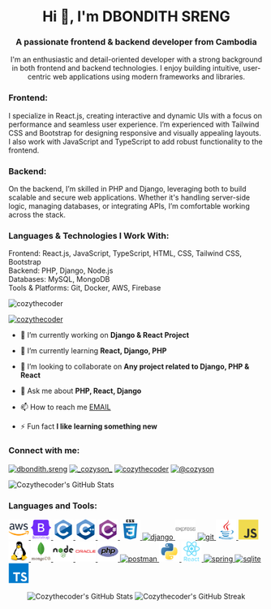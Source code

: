 <h1 align="center">Hi 👋, I'm DBONDITH SRENG</h1>
<h3 align="center">A passionate frontend & backend developer from Cambodia</h3>

<p align="center">
I'm an enthusiastic and detail-oriented developer with a strong background in both frontend and backend technologies. I enjoy building intuitive, user-centric web applications using modern frameworks and libraries.
</p>

<h3 align="left">Frontend:</h3>
<p align="left">
I specialize in React.js, creating interactive and dynamic UIs with a focus on performance and seamless user experience. I’m experienced with Tailwind CSS and Bootstrap for designing responsive and visually appealing layouts. I also work with JavaScript and TypeScript to add robust functionality to the frontend.
</p>

<h3 align="left">Backend:</h3>
<p align="left">
On the backend, I’m skilled in PHP and Django, leveraging both to build scalable and secure web applications. Whether it's handling server-side logic, managing databases, or integrating APIs, I’m comfortable working across the stack.
</p>

<h3 align="left">Languages & Technologies I Work With:</h3>
<p align="left">
Frontend: React.js, JavaScript, TypeScript, HTML, CSS, Tailwind CSS, Bootstrap<br>
Backend: PHP, Django, Node.js<br>
Databases: MySQL, MongoDB<br>
Tools & Platforms: Git, Docker, AWS, Firebase
</p>

<p align="left"> <img src="https://komarev.com/ghpvc/?username=cozythecoder&label=Profile%20views&color=0e75b6&style=flat" alt="cozythecoder" /> </p>

<p align="left"> <a href="https://github.com/ryo-ma/github-profile-trophy"><img src="https://github-profile-trophy.vercel.app/?username=cozythecoder" alt="cozythecoder" /></a> </p>

- 🔭 I’m currently working on **Django & React Project**

- 🌱 I’m currently learning **React, Django, PHP**

- 👯 I’m looking to collaborate on **Any project related to Django, PHP & React**

- 💬 Ask me about **PHP, React, Django**

- 📫 How to reach me <a href="mailto:srengd.bondith99@gmail.com">EMAIL</a>

- ⚡ Fun fact **I like learning something new**

<h3 align="left">Connect with me:</h3>
<p align="left">
<a href="https://fb.com/dbondith.sreng" target="blank"><img align="center" src="https://raw.githubusercontent.com/rahuldkjain/github-profile-readme-generator/master/src/images/icons/Social/facebook.svg" alt="dbondith.sreng" height="30" width="40" /></a>
<a href="https://instagram.com/_cozyson_" target="blank"><img align="center" src="https://raw.githubusercontent.com/rahuldkjain/github-profile-readme-generator/master/src/images/icons/Social/instagram.svg" alt="_cozyson_" height="30" width="40" /></a>
<a href="https://www.leetcode.com/cozythecoder" target="blank"><img align="center" src="https://raw.githubusercontent.com/rahuldkjain/github-profile-readme-generator/master/src/images/icons/Social/leet-code.svg" alt="cozythecoder" height="30" width="40" /></a>
<a href="https://discord.gg/@cozyson" target="blank"><img align="center" src="https://raw.githubusercontent.com/rahuldkjain/github-profile-readme-generator/master/src/images/icons/Social/discord.svg" alt="@cozyson" height="30" width="40" /></a>
</p>
<img src="https://github-readme-stats.vercel.app/api/top-langs/?username=Cozythecoder&theme=radical&show_icons=true&hide_border=true&layout=compact" alt="Cozythecoder's GitHub Stats" />
<h3 align="left">Languages and Tools:</h3>
<p align="left"> 
<a href="https://aws.amazon.com" target="_blank" rel="noreferrer"> 
  <img src="https://raw.githubusercontent.com/devicons/devicon/master/icons/amazonwebservices/amazonwebservices-original-wordmark.svg" alt="aws" width="40" height="40"/> 
</a> 
<a href="https://getbootstrap.com" target="_blank" rel="noreferrer"> 
  <img src="https://raw.githubusercontent.com/devicons/devicon/master/icons/bootstrap/bootstrap-plain-wordmark.svg" alt="bootstrap" width="40" height="40"/> 
</a> 
<a href="https://www.cprogramming.com/" target="_blank" rel="noreferrer"> 
  <img src="https://raw.githubusercontent.com/devicons/devicon/master/icons/c/c-original.svg" alt="c" width="40" height="40"/> 
</a> 
<a href="https://www.w3schools.com/cpp/" target="_blank" rel="noreferrer"> 
  <img src="https://raw.githubusercontent.com/devicons/devicon/master/icons/cplusplus/cplusplus-original.svg" alt="cplusplus" width="40" height="40"/> 
</a> 
<a href="https://www.w3schools.com/cs/" target="_blank" rel="noreferrer"> 
  <img src="https://raw.githubusercontent.com/devicons/devicon/master/icons/csharp/csharp-original.svg" alt="csharp" width="40" height="40"/> 
</a> 
<a href="https://www.w3schools.com/css/" target="_blank" rel="noreferrer"> 
  <img src="https://raw.githubusercontent.com/devicons/devicon/master/icons/css3/css3-original-wordmark.svg" alt="css3" width="40" height="40"/> 
</a> 
<a href="https://www.djangoproject.com/" target="_blank" rel="noreferrer"> 
  <img src="https://cdn.worldvectorlogo.com/logos/django.svg" alt="django" width="40" height="40"/> 
</a> 
<a href="https://expressjs.com" target="_blank" rel="noreferrer"> 
  <img src="https://raw.githubusercontent.com/devicons/devicon/master/icons/express/express-original-wordmark.svg" alt="express" width="40" height="40"/> 
</a> 
<a href="https://git-scm.com/" target="_blank" rel="noreferrer"> 
  <img src="https://www.vectorlogo.zone/logos/git-scm/git-scm-icon.svg" alt="git" width="40" height="40"/> 
</a> 
<a href="https://www.java.com" target="_blank" rel="noreferrer"> 
  <img src="https://raw.githubusercontent.com/devicons/devicon/master/icons/java/java-original.svg" alt="java" width="40" height="40"/> 
</a> 
<a href="https://developer.mozilla.org/en-US/docs/Web/JavaScript" target="_blank" rel="noreferrer"> 
  <img src="https://raw.githubusercontent.com/devicons/devicon/master/icons/javascript/javascript-original.svg" alt="javascript" width="40" height="40"/> 
</a> 
<a href="https://www.linux.org/" target="_blank" rel="noreferrer"> 
  <img src="https://raw.githubusercontent.com/devicons/devicon/master/icons/linux/linux-original.svg" alt="linux" width="40" height="40"/> 
</a> 
<a href="https://www.mongodb.com/" target="_blank" rel="noreferrer"> 
  <img src="https://raw.githubusercontent.com/devicons/devicon/master/icons/mongodb/mongodb-original-wordmark.svg" alt="mongodb" width="40" height="40"/> 
</a> 
<a href="https://nodejs.org" target="_blank" rel="noreferrer"> 
  <img src="https://raw.githubusercontent.com/devicons/devicon/master/icons/nodejs/nodejs-original-wordmark.svg" alt="nodejs" width="40" height="40"/> 
</a> 
<a href="https://www.oracle.com/" target="_blank" rel="noreferrer"> 
  <img src="https://raw.githubusercontent.com/devicons/devicon/master/icons/oracle/oracle-original.svg" alt="oracle" width="40" height="40"/> 
</a> 
<a href="https://www.php.net" target="_blank" rel="noreferrer"> 
  <img src="https://raw.githubusercontent.com/devicons/devicon/master/icons/php/php-original.svg" alt="php" width="40" height="40"/> 
</a> 
<a href="https://postman.com" target="_blank" rel="noreferrer"> 
  <img src="https://www.vectorlogo.zone/logos/getpostman/getpostman-icon.svg" alt="postman" width="40" height="40"/> 
</a> 
<a href="https://www.python.org" target="_blank" rel="noreferrer"> 
  <img src="https://raw.githubusercontent.com/devicons/devicon/master/icons/python/python-original.svg" alt="python" width="40" height="40"/> 
</a> 
<a href="https://reactjs.org/" target="_blank" rel="noreferrer"> 
  <img src="https://raw.githubusercontent.com/devicons/devicon/master/icons/react/react-original-wordmark.svg" alt="react" width="40" height="40"/> 
</a> 
<a href="https://spring.io/" target="_blank" rel="noreferrer"> 
  <img src="https://www.vectorlogo.zone/logos/springio/springio-icon.svg" alt="spring" width="40" height="40"/> 
</a> 
<a href="https://www.sqlite.org/" target="_blank" rel="noreferrer"> 
  <img src="https://www.vectorlogo.zone/logos/sqlite/sqlite-icon.svg" alt="sqlite" width="40" height="40"/> 
</a> 
<a href="https://www.typescriptlang.org/" target="_blank" rel="noreferrer"> 
  <img src="https://raw.githubusercontent.com/devicons/devicon/master/icons/typescript/typescript-original.svg" alt="typescript" width="40" height="40"/> 
</a> 
</p>
<p align="center">
  <img src="https://github-readme-stats.vercel.app/api?username=Cozythecoder&theme=radical&show_icons=true&hide_border=true&count_private=true" alt="Cozythecoder's GitHub Stats" width="400" height="200" />
  <img src="https://github-readme-streak-stats.herokuapp.com/?user=Cozythecoder&theme=radical&hide_border=true" alt="Cozythecoder's GitHub Streak" width="425" height="200" />
</p>